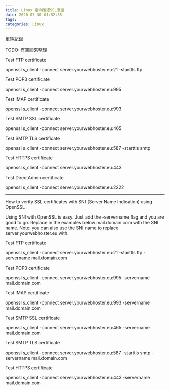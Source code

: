 ```yaml
---
title: Linux 指令確認SSL憑證
date: 2020-05-30 01:52:35
tags:
categories: Linux
---
```


單純紀錄

<!--more-->

TODO: 有空回來整理

Test FTP certificate

openssl s_client -connect server.yourwebhoster.eu:21 -starttls ftp

Test POP3 certificate

openssl s_client -connect server.yourwebhoster.eu:995

Test IMAP certificate

openssl s_client -connect server.yourwebhoster.eu:993

Test SMTP SSL certificate

openssl s_client -connect server.yourwebhoster.eu:465

Test SMTP TLS certificate

openssl s_client -connect server.yourwebhoster.eu:587 -starttls smtp

Test HTTPS certificate

openssl s_client -connect server.yourwebhoster.eu:443

Test DirectAdmin certificate

openssl s_client -connect server.yourwebhoster.eu:2222


----

How to verify SSL certificates with SNI (Server Name Indication) using OpenSSL

Using SNI with OpenSSL is easy. Just add the -servername flag and you are good to go. Replace in the examples below mail.domain.com with the SNI name. Note: you can also use the SNI name to replace server.yourwebhoster.eu with.

Test FTP certificate

openssl s_client -connect server.yourwebhoster.eu:21 -starttls ftp -servername mail.domain.com

Test POP3 certificate

openssl s_client -connect server.yourwebhoster.eu:995 -servername mail.domain.com

Test IMAP certificate

openssl s_client -connect server.yourwebhoster.eu:993 -servername mail.domain.com

Test SMTP SSL certificate

openssl s_client -connect server.yourwebhoster.eu:465 -servername mail.domain.com

Test SMTP TLS certificate

openssl s_client -connect server.yourwebhoster.eu:587 -starttls smtp -servername mail.domain.com

Test HTTPS certificate

openssl s_client -connect server.yourwebhoster.eu:443 -servername mail.domain.com
